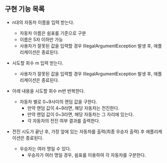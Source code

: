 ## 구현 기능 목록
* n대의 자동차 이름을 입력 받는다.
    * 자동차 이름은 쉼표를 기준으로 구분
    * 이름은 5자 이하만 가능
    * 사용자가 잘못된 값을 입력할 경우 IllegalArgumentException 발생 후, 애플리케이션은 종료된다.

* 시도할 회수 m 입력 받는다.
  * 사용자가 잘못된 값을 입력할 경우 IllegalArgumentException 발생 후, 애플리케이션은 종료된다.

* 아래 내용을 시도할 회수 m번 반복한다.
  * 자동차 별로 0~9사이의 랜덤 값을 구한다.
    * 만약 랜덤 값이 4~9라면, 해당 자동차는 전진한다.
    * 만약 랜덤 값이 0~3라면, 해당 자동차는 그 자리에 있는다.
    * 각 자동차의 전진 여부 결과를 출력한다.
 
* 전진 시도가 끝난 후, 가장 앞에 있는 자동차를 출력(최종 우승자 출력) 후 애플리케이션은 종료된다.
  * 우승자는 여러 명일 수 있다.
    * 우승자가 여러 명일 경우, 쉼표를 이용하여 각 자동차를 구분한다.
